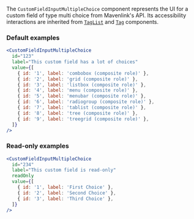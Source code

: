 The `CustomFieldInputMultipleChoice` component represents the UI for a custom field of type multi choice from Mavenlink's API.
Its accessibility interactions are inherited from [`TagList`](#/Components/TagList) and [`Tag`](#/Components/Tag) components.

### Default examples

```jsx
<CustomFieldInputMultipleChoice
  id="123"
  label="This custom field has a lot of choices"
  value={[
    { id: '1', label: 'combobox (composite role)' },
    { id: '2', label: 'grid (composite role)' },
    { id: '3', label: 'listbox (composite role)' },
    { id: '4', label: 'menu (composite role)' },
    { id: '5', label: 'menubar (composite role)' },
    { id: '6', label: 'radiogroup (composite role)' },
    { id: '7', label: 'tablist (composite role)' },
    { id: '8', label: 'tree (composite role)' },
    { id: '9', label: 'treegrid (composite role)' },
  ]}
/>
```

### Read-only examples

```jsx
<CustomFieldInputMultipleChoice
  id="234"
  label="This custom field is read-only"
  readOnly
  value={[
    { id: '1', label: 'First Choice' },
    { id: '2', label: 'Second Choice' },
    { id: '3', label: 'Third Choice' },
  ]}
/>
```
